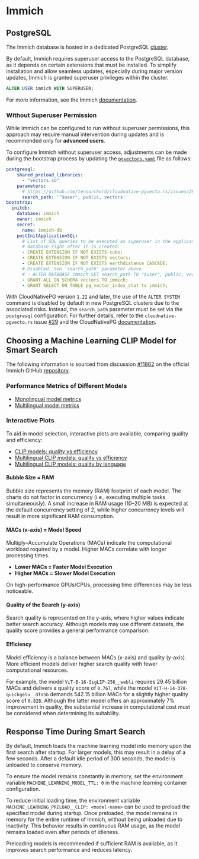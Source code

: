 # Immich

## PostgreSQL

The Immich database is hosted in a dedicated PostgreSQL [cluster](../../database/cloudnative-pg/cluster/pgvectors/pgvectors.yaml).

By default, Immich requires superuser access to the PostgreSQL database, as it depends on certain extensions that must be installed. To simplify installation and allow seamless updates, especially during major version updates, Immich is granted superuser privileges within the cluster.

```sql
ALTER USER immich WITH SUPERUSER;
```

For more information, see the Immich [documentation](https://immich.app/docs/administration/postgres-standalone).

### Without Superuser Permission

While Immich can be configured to run without superuser permissions, this approach may require manual intervention during updates and is recommended only for **advanced users**.

To configure Immich without superuser access, adjustments can be made during the bootstrap process by updating the [`pgvectors.yaml`](../../database/cloudnative-pg/cluster/pgvectors/pgvectors.yaml) file as follows:

```yaml
postgresql:
    shared_preload_libraries:
      - "vectors.so"
    parameters:
      # https://github.com/tensorchord/cloudnative-pgvecto.rs/issues/29
      search_path: '"$user", public, vectors'
bootstrap:
  initdb:
    database: immich
    owner: immich
    secret:
      name: immich-db
    postInitApplicationSQL:
      # List of SQL queries to be executed as superuser in the application
      # database right after it is created.
      - CREATE EXTENSION IF NOT EXISTS cube;
      - CREATE EXTENSION IF NOT EXISTS vectors;
      - CREATE EXTENSION IF NOT EXISTS earthdistance CASCADE;
      # Disabled. See 'search_path' parameter above.
      # - ALTER DATABASE immich SET search_path TO "$user", public, vectors;
      - GRANT ALL ON SCHEMA vectors TO immich;
      - GRANT SELECT ON TABLE pg_vector_index_stat to immich;
```

With CloudNativePG version `1.22` and later, the use of the `ALTER SYSTEM` command is disabled by default in new PostgreSQL clusters due to the associated risks. Instead, the `search_path` parameter must be set via the `postgresql` configuration. For further details, refer to the `cloudnative-pgvecto.rs` issue [#29](https://github.com/tensorchord/cloudnative-pgvecto.rs/issues/29) and the CloudNativePG [documentation](https://cloudnative-pg.io/documentation/1.22/postgresql_conf/#enabling-alter-system).

## Choosing a Machine Learning CLIP Model for Smart Search

The following information is sourced from discussion [#11862](https://github.com/immich-app/immich/discussions/11862) on the official Immich GitHub [repository](https://github.com/immich-app/immich).

### Performance Metrics of Different Models

- [Monolingual model metrics](https://github.com/mlfoundations/open_clip/blob/main/docs/openclip_retrieval_results.csv)
- [Multilingual model metrics](https://github.com/mlfoundations/open_clip/blob/main/docs/openclip_multilingual_retrieval_results.csv)

### Interactive Plots

To aid in model selection, interactive plots are available, comparing quality and efficiency:

- [CLIP models: quality vs efficiency](../../../../docs/assets/html/clip_quality_vs_efficiency.html)
- [Multilingual CLIP models: quality vs efficiency](../../../../docs/assets/html/multilingual_clip_quality_vs_efficiency.html)
- [Multilingual CLIP models: quality by language](../../../../docs/assets/html/multilingual_clip_quality_by_language.html)

#### Bubble Size = RAM
Bubble size represents the memory (RAM) footprint of each model. The charts do not factor in concurrency (i.e., executing multiple tasks simultaneously). A small increase in RAM usage (10–20 MB) is expected at the default concurrency setting of 2, while higher concurrency levels will result in more significant RAM consumption.

#### MACs (x-axis) = Model Speed
Multiply–Accumulate Operations (MACs) indicate the computational workload required by a model. Higher MACs correlate with longer processing times.

- **Lower MACs = Faster Model Execution**
- **Higher MACs = Slower Model Execution**

On high-performance GPUs/CPUs, processing time differences may be less noticeable.

#### Quality of the Search (y-axis)
Search quality is represented on the y-axis, where higher values indicate better search accuracy. Although models may use different datasets, the quality score provides a general performance comparison.

#### Efficiency
Model efficiency is a balance between MACs (x-axis) and quality (y-axis). More efficient models deliver higher search quality with fewer computational resources.

For example, the model `ViT-B-16-SigLIP-256__webli` requires 29.45 billion MACs and delivers a quality score of `0.767`, while the model `ViT-H-14-378-quickgelu__dfn5b` demands 542.15 billion MACs for a slightly higher quality score of `0.828`. Although the latter model offers an approximately 7% improvement in quality, the substantial increase in computational cost must be considered when determining its suitability.

## Response Time During Smart Search

By default, Immich loads the machine learning model into memory upon the first search after startup. For larger models, this may result in a delay of a few seconds. After a default idle period of 300 seconds, the model is unloaded to conserve memory.

To ensure the model remains constantly in memory, set the environment variable `MACHINE_LEARNING_MODEL_TTL: 0` in the machine learning container configuration.

To reduce initial loading time, the environment variable `MACHINE_LEARNING_PRELOAD__CLIP: <model-name>` can be used to preload the specified model during startup. Once preloaded, the model remains in memory for the entire runtime of Immich, without being unloaded due to inactivity. This behavior results in continuous RAM usage, as the model remains loaded even after periods of idleness.

Preloading models is recommended if sufficient RAM is available, as it improves search performance and reduces latency.
